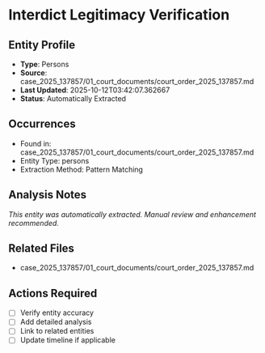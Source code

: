 # Interdict Legitimacy Verification

## Entity Profile
- **Type**: Persons
- **Source**: case_2025_137857/01_court_documents/court_order_2025_137857.md
- **Last Updated**: 2025-10-12T03:42:07.362667
- **Status**: Automatically Extracted

## Occurrences
- Found in: case_2025_137857/01_court_documents/court_order_2025_137857.md
- Entity Type: persons
- Extraction Method: Pattern Matching

## Analysis Notes
*This entity was automatically extracted. Manual review and enhancement recommended.*

## Related Files
- case_2025_137857/01_court_documents/court_order_2025_137857.md

## Actions Required
- [ ] Verify entity accuracy
- [ ] Add detailed analysis
- [ ] Link to related entities
- [ ] Update timeline if applicable
